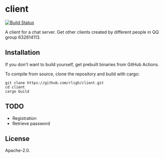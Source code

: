 # client
[![Build Status](https://github.com/rligh/client/actions/workflows/rust.yml/badge.svg)](https://github.com/rligh/client/actions)

A client for a chat server. Get other clients created by different people in QQ group 632614113.

## Installation

If you don't want to build yourself, get prebuilt binaries from GitHub Actions.

To compile from source, clone the repository and build with cargo:
```
git clone https://github.com/rligh/client.git
cd client
cargo build
```

## TODO

- Registration
- Retrieve password

## License

Apache-2.0.
